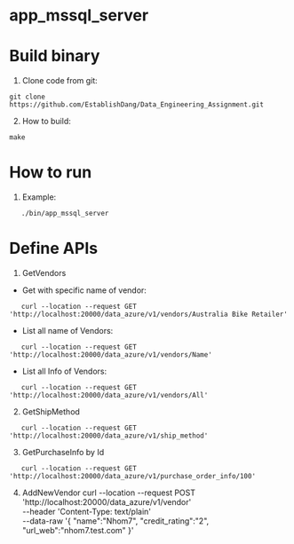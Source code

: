 # app_mssql_server

# Build binary
1. Clone code from git:
```
git clone https://github.com/EstablishDang/Data_Engineering_Assignment.git
```

2. How to build:
```
make
```

# How to run 
1. Example:
```
   ./bin/app_mssql_server
```

# Define APIs
1. GetVendors
- Get with specific name of vendor:
```
   curl --location --request GET 'http://localhost:20000/data_azure/v1/vendors/Australia Bike Retailer'
```

- List all name of Vendors:
```
   curl --location --request GET 'http://localhost:20000/data_azure/v1/vendors/Name'
```

- List all Info of Vendors:
```
   curl --location --request GET 'http://localhost:20000/data_azure/v1/vendors/All'
```

2. GetShipMethod
```
   curl --location --request GET 'http://localhost:20000/data_azure/v1/ship_method'
```

3. GetPurchaseInfo by Id
```
   curl --location --request GET 'http://localhost:20000/data_azure/v1/purchase_order_info/100'
```

4. AddNewVendor
curl --location --request POST 'http://localhost:20000/data_azure/v1/vendor' \
--header 'Content-Type: text/plain' \
--data-raw '{
    "name":"Nhom7",
    "credit_rating":"2",
    "url_web":"nhom7.test.com"
}'
